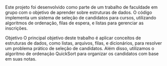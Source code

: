 Este projeto foi desenvolvido como parte de um trabalho de faculdade em grupo com o objetivo de aprender sobre estruturas de dados. O código implementa um sistema de seleção de candidatos para cursos, utilizando algoritmos de ordenação, filas de espera, e listas para gerenciar as inscrições.

Objetivo
O principal objetivo deste trabalho é aplicar conceitos de estruturas de dados, como listas, arquivos, filas, e dicionários, para resolver um problema prático de seleção de candidatos. Além disso, utilizamos o algoritmo de ordenação QuickSort para organizar os candidatos com base em suas notas.
